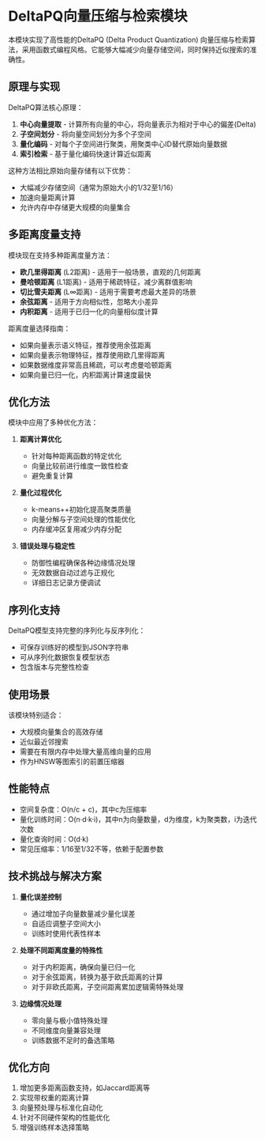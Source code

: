 # DeltaPQ向量压缩与检索模块

本模块实现了高性能的DeltaPQ (Delta Product Quantization) 向量压缩与检索算法，采用函数式编程风格。它能够大幅减少向量存储空间，同时保持近似搜索的准确性。

## 原理与实现

DeltaPQ算法核心原理：
1. **中心向量提取** - 计算所有向量的中心，将向量表示为相对于中心的偏差(Delta)
2. **子空间划分** - 将向量空间划分为多个子空间
3. **量化编码** - 对每个子空间进行聚类，用聚类中心ID替代原始向量数据
4. **索引检索** - 基于量化编码快速计算近似距离

这种方法相比原始向量存储有以下优势：
- 大幅减少存储空间（通常为原始大小的1/32至1/16）
- 加速向量距离计算
- 允许内存中存储更大规模的向量集合

## 多距离度量支持

模块现在支持多种距离度量方法：

- **欧几里得距离** (L2距离) - 适用于一般场景，直观的几何距离
- **曼哈顿距离** (L1距离) - 适用于稀疏特征，减少离群值影响
- **切比雪夫距离** (L∞距离) - 适用于需要考虑最大差异的场景
- **余弦距离** - 适用于方向相似性，忽略大小差异
- **内积距离** - 适用于已归一化的向量相似度计算

距离度量选择指南：
- 如果向量表示语义特征，推荐使用余弦距离
- 如果向量表示物理特征，推荐使用欧几里得距离
- 如果数据维度非常高且稀疏，可以考虑曼哈顿距离
- 如果向量已归一化，内积距离计算速度最快

## 优化方法

模块中应用了多种优化方法：

1. **距离计算优化**
   - 针对每种距离函数的特定优化
   - 向量比较前进行维度一致性检查
   - 避免重复计算

2. **量化过程优化**
   - k-means++初始化提高聚类质量
   - 向量分解与子空间处理的性能优化
   - 内存缓冲区复用减少内存分配

3. **错误处理与稳定性**
   - 防御性编程确保各种边缘情况处理
   - 无效数据自动过滤与正规化
   - 详细日志记录方便调试

## 序列化支持

DeltaPQ模型支持完整的序列化与反序列化：
- 可保存训练好的模型到JSON字符串
- 可从序列化数据恢复模型状态
- 包含版本与完整性检查

## 使用场景

该模块特别适合：
- 大规模向量集合的高效存储
- 近似最近邻搜索
- 需要在有限内存中处理大量高维向量的应用
- 作为HNSW等图索引的前置压缩器

## 性能特点

- 空间复杂度：O(n/c + c)，其中c为压缩率
- 量化训练时间：O(n·d·k·i)，其中n为向量数量，d为维度，k为聚类数，i为迭代次数
- 量化查询时间：O(d·k)
- 常见压缩率：1/16至1/32不等，依赖于配置参数

## 技术挑战与解决方案

1. **量化误差控制**
   - 通过增加子向量数量减少量化误差
   - 自适应调整子空间大小
   - 训练时使用代表性样本

2. **处理不同距离度量的特殊性**
   - 对于内积距离，确保向量已归一化
   - 对于余弦距离，转换为基于欧氏距离的计算
   - 对于非欧氏距离，子空间距离累加逻辑需特殊处理

3. **边缘情况处理**
   - 零向量与极小值特殊处理
   - 不同维度向量兼容处理
   - 训练数据不足时的备选策略

## 优化方向

1. 增加更多距离函数支持，如Jaccard距离等
2. 实现带权重的距离计算
3. 向量预处理与标准化自动化
4. 针对不同硬件架构的性能优化
5. 增强训练样本选择策略 